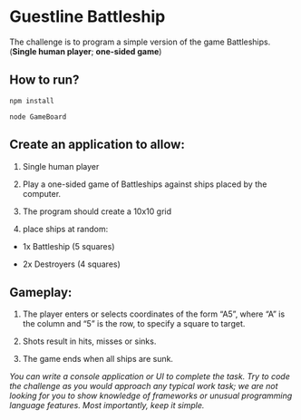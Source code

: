 # Guestline Battleship
The challenge is to program a simple version of the game Battleships. (**Single human player**; **one-sided game**)

## How to run?
```
npm install
```

```
node GameBoard
```


## Create an application to allow: 

1) Single human player

2) Play a one-sided game of Battleships against ships placed by the computer.

3) The program should create a 10x10 grid

4) place ships at random:

  * 1x Battleship (5 squares) 

  * 2x Destroyers (4 squares)

## Gameplay:

1) The player enters or selects coordinates of the form “A5”, where “A” is the column and “5” is the row, to specify a square to target. 

2) Shots result in hits, misses or sinks.

3) The game ends when all ships are sunk.


*You can write a console application or UI to complete the task. 
Try to code the challenge as you would approach any typical work task; we are not looking for you to show knowledge of frameworks or unusual programming language features. 
Most importantly, keep it simple.*
